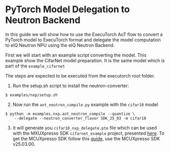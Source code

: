 # PyTorch Model Delegation to Neutron Backend

In this guide we will show how to use the ExecuTorch AoT flow to convert a PyTorch model to ExecuTorch format and delegate the model computation to eIQ Neutron NPU using the eIQ Neutron Backend.

First we will start with an example script converting the model. This example show the CifarNet model preparation. It is the same model which is part of the `example_cifarnet`

The steps are expected to be executed from the executorch root folder.
1. Run the setup.sh script to install the neutron-converter:
```commandline
$ examples/nxp/setup.sh
```

2. Now run the `aot_neutron_compile.py` example with the `cifar10` model 
```commandline
$ python -m examples.nxp.aot_neutron_compile --quantize \
    --delegate --neutron_converter_flavor SDK_25_03 -m cifar10 
```

3. It will generate you `cifar10_nxp_delegate.pte` file which can be used with the MXUXpresso SDK `cifarnet_example` project, presented [here](https://mcuxpresso.nxp.com/mcuxsdk/latest/html/middleware/eiq/executorch/docs/nxp/topics/example_applications.html#how-to-build-and-run-executorch-cifarnet-example).
To get the MCUXpresso SDK follow this [guide](https://mcuxpresso.nxp.com/mcuxsdk/latest/html/middleware/eiq/executorch/docs/nxp/topics/getting_mcuxpresso.html), use the MCUXpresso SDK v25.03.00. 